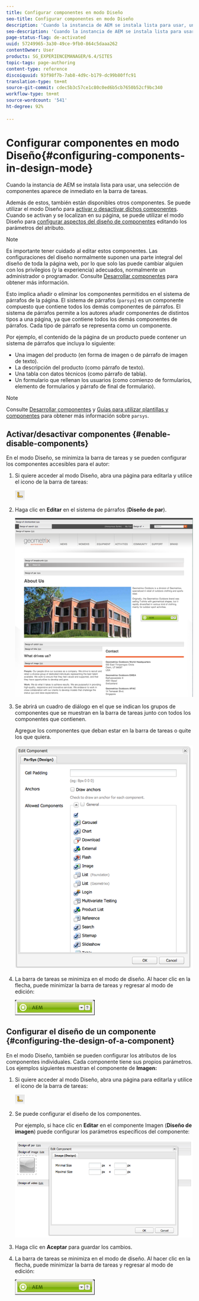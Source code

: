 ```yaml
---
title: Configurar componentes en modo Diseño
seo-title: Configurar componentes en modo Diseño
description: 'Cuando la instancia de AEM se instala lista para usar, una selección de componentes aparece de inmediato en la barra de tareas. Además de estos, también están disponibles otros componentes. Se puede utilizar el modo Diseño para activarlos o desactivarlos. '
seo-description: 'Cuando la instancia de AEM se instala lista para usar, una selección de componentes aparece de inmediato en la barra de tareas. Además de estos, también están disponibles otros componentes. Se puede utilizar el modo Diseño para activarlos o desactivarlos. '
page-status-flag: de-activated
uuid: 57249965-3a30-49ce-9fb0-864c5daaa262
contentOwner: User
products: SG_EXPERIENCEMANAGER/6.4/SITES
topic-tags: page-authoring
content-type: reference
discoiquuid: 93f98f7b-7ab8-4d9c-b179-dc99b80ffc91
translation-type: tm+mt
source-git-commit: cdec5b3c57ce1c80c0ed6b5cb7650b52cf9bc340
workflow-type: tm+mt
source-wordcount: '541'
ht-degree: 92%

---
```



# Configurar componentes en modo Diseño{#configuring-components-in-design-mode}

Cuando la instancia de AEM se instala lista para usar, una selección de componentes aparece de inmediato en la barra de tareas.

Además de estos, también están disponibles otros componentes. Se puede utilizar el modo Diseño para [activar o desactivar dichos componentes](#enabledisablecomponentsusingdesignmode). Cuando se activan y se localizan en su página, se puede utilizar el modo Diseño para [configurar aspectos del diseño de componentes](#configuringcomponentsusingdesignmode) editando los parámetros del atributo.

>[!NOTE]
>
>Es importante tener cuidado al editar estos componentes. Las configuraciones del diseño normalmente suponen una parte integral del diseño de toda la página web, por lo que solo las puede cambiar alguien con los privilegios (y la experiencia) adecuados, normalmente un administrador o programador. Consulte [Desarrollar componentes](/help/sites-developing/components.md) para obtener más información.

Esto implica añadir o eliminar los componentes permitidos en el sistema de párrafos de la página. El sistema de párrafos (`parsys`) es un componente compuesto que contiene todos los demás componentes de párrafos. El sistema de párrafos permite a los autores añadir componentes de distintos tipos a una página, ya que contiene todos los demás componentes de párrafos. Cada tipo de párrafo se representa como un componente.

Por ejemplo, el contenido de la página de un producto puede contener un sistema de párrafos que incluya lo siguiente:

* Una imagen del producto (en forma de imagen o de párrafo de imagen de texto).
* La descripción del producto (como párrafo de texto).
* Una tabla con datos técnicos (como párrafo de tabla).
* Un formulario que rellenan los usuarios (como comienzo de formularios, elemento de formularios y párrafo de final de formulario).

>[!NOTE]
>
>Consulte [Desarrollar componentes](/help/sites-developing/components.md#paragraphsystem) y [Guías para utilizar plantillas y componentes](/help/sites-developing/dev-guidelines-bestpractices.md#guidelines-for-using-templates-and-components) para obtener más información sobre `parsys`.

## Activar/desactivar componentes {#enable-disable-components}

En el modo Diseño, se minimiza la barra de tareas y se pueden configurar los componentes accesibles para el autor:

1. Si quiere acceder al modo Diseño, abra una página para editarla y utilice el icono de la barra de tareas:

   ![](do-not-localize/chlimage_1.png)

1. Haga clic en **Editar** en el sistema de párrafos (**Diseño de par**).

   ![screen_shot_2012-02-08at102726am](assets/screen_shot_2012-02-08at102726am.png)

1. Se abrirá un cuadro de diálogo en el que se indican los grupos de componentes que se muestran en la barra de tareas junto con todos los componentes que contienen.

   Agregue los componentes que deban estar en la barra de tareas o quite los que quiera.

   ![screen_shot_2012-02-08at103407am](assets/screen_shot_2012-02-08at103407am.png)

1. La barra de tareas se minimiza en el modo de diseño. Al hacer clic en la flecha, puede minimizar la barra de tareas y regresar al modo de edición:

   ![](do-not-localize/sidekick-collapsed.png)

## Configurar el diseño de un componente {#configuring-the-design-of-a-component}

En el modo Diseño, también se pueden configurar los atributos de los componentes individuales. Cada componente tiene sus propios parámetros. Los ejemplos siguientes muestran el componente de **Imagen:**

1. Si quiere acceder al modo Diseño, abra una página para editarla y utilice el icono de la barra de tareas:

   ![](do-not-localize/chlimage_1-1.png)

1. Se puede configurar el diseño de los componentes.

   Por ejemplo, si hace clic en **Editar** en el componente Imagen (**Diseño de imagen**) puede configurar los parámetros específicos del componente:

   ![chlimage_1-12](assets/chlimage_1-12.png)

1. Haga clic en **Aceptar** para guardar los cambios.

1. La barra de tareas se minimiza en el modo de diseño. Al hacer clic en la flecha, puede minimizar la barra de tareas y regresar al modo de edición:

   ![](do-not-localize/sidekick-collapsed-1.png)

